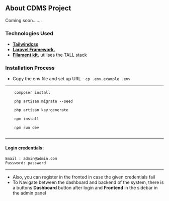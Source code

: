 ## About CDMS Project

Coming soon.......

### Technologies Used

- **[Tailwindcss](https://tailwindcss.com/)**
- **[Laravel Framework.](https://tighten.co)**
- **[Filament kit.](https://filamentphp.com/)** utilises the TALL stack

### Installation Process
- Copy the env file and set up URL - ```cp .env.example .env```
---
``` 
    composer install
    
    php artisan migrate --seed
    
    php artisan key:generate
    
    npm install 
    
    npm run dev
    
```
---
#### Login credentials: 
    Email : admin@admin.com
    Password: password

---
- Also, you can register in the fronted in case the given credentials fail
- To Navigate between the dashboard and backend of the system,
there is a buttons **Dashboard** button after login and **Frontend** in the sidebar in the admin panel
